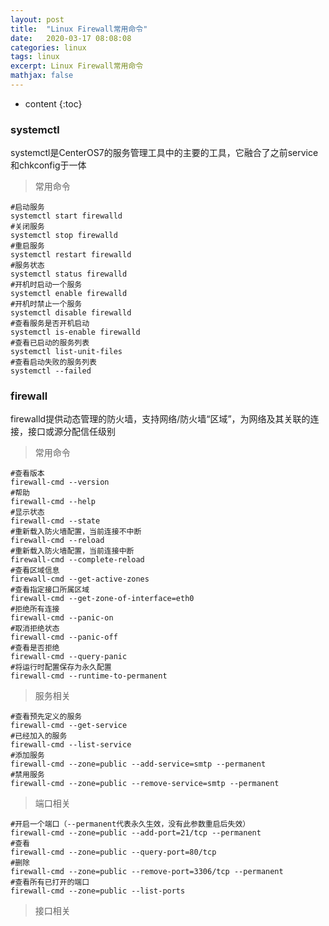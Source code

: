 ```yaml
---
layout: post
title:  "Linux Firewall常用命令"
date:   2020-03-17 08:08:08
categories: linux
tags: linux
excerpt: Linux Firewall常用命令
mathjax: false
---
```


* content
{:toc}

### systemctl
systemctl是CenterOS7的服务管理工具中的主要的工具，它融合了之前service和chkconfig于一体

> 常用命令

```shell
#启动服务
systemctl start firewalld
#关闭服务
systemctl stop firewalld
#重启服务
systemctl restart firewalld
#服务状态
systemctl status firewalld
#开机时启动一个服务
systemctl enable firewalld
#开机时禁止一个服务
systemctl disable firewalld
#查看服务是否开机启动
systemctl is-enable firewalld
#查看已启动的服务列表
systemctl list-unit-files
#查看启动失败的服务列表
systemctl --failed
```

### firewall

firewalld提供动态管理的防火墙，支持网络/防火墙“区域”，为网络及其关联的连接，接口或源分配信任级别

> 常用命令

```shell
#查看版本
firewall-cmd --version
#帮助
firewall-cmd --help
#显示状态
firewall-cmd --state
#重新载入防火墙配置，当前连接不中断
firewall-cmd --reload
#重新载入防火墙配置，当前连接中断
firewall-cmd --complete-reload
#查看区域信息
firewall-cmd --get-active-zones
#查看指定接口所属区域
firewall-cmd --get-zone-of-interface=eth0
#拒绝所有连接
firewall-cmd --panic-on
#取消拒绝状态
firewall-cmd --panic-off
#查看是否拒绝
firewall-cmd --query-panic
#将运行时配置保存为永久配置
firewall-cmd --runtime-to-permanent
```

> 服务相关

```shell
#查看预先定义的服务
firewall-cmd --get-service
#已经加入的服务
firewall-cmd --list-service
#添加服务
firewall-cmd --zone=public --add-service=smtp --permanent
#禁用服务
firewall-cmd --zone=public --remove-service=smtp --permanent
```

> 端口相关

```shell
#开启一个端口（--permanent代表永久生效，没有此参数重启后失效）
firewall-cmd --zone=public --add-port=21/tcp --permanent
#查看
firewall-cmd --zone=public --query-port=80/tcp
#删除
firewall-cmd --zone=public --remove-port=3306/tcp --permanent
#查看所有已打开的端口
firewall-cmd --zone=public --list-ports
```

> 接口相关

```shell

```